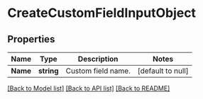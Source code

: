 # CreateCustomFieldInputObject

## Properties
Name | Type | Description | Notes
------------ | ------------- | ------------- | -------------
**Name** | **string** | Custom field name. | [default to null]

[[Back to Model list]](../README.md#documentation-for-models) [[Back to API list]](../README.md#documentation-for-api-endpoints) [[Back to README]](../README.md)


